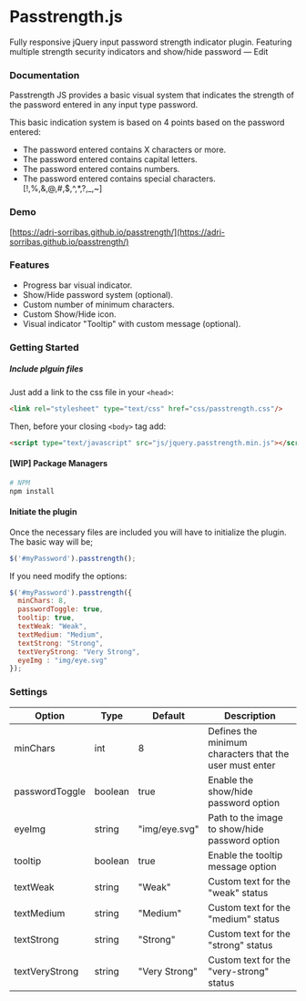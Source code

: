 Passtrength.js
===========

Fully responsive jQuery input password strength indicator plugin. Featuring multiple strength security indicators and show/hide password — Edit

### Documentation

Passtrength JS provides a basic visual system that indicates the strength of the password entered in any input type password.


This basic indication system is based on 4 points based on the password entered:

- The password entered contains X characters or more.
- The password entered contains capital letters.
- The password entered contains numbers.
- The password entered contains special characters. [!,%,&,@,#,$,^,*,?,_,~]

### Demo

[https://adri-sorribas.github.io/passtrength/](https://adri-sorribas.github.io/passtrength/)

### Features

- Progress bar visual indicator.
- Show/Hide password system (optional).
- Custom number of minimum characters.
- Custom Show/Hide icon.
- Visual indicator "Tooltip" with custom message (optional).

### Getting Started

##### Include plguin files

Just add a link to the css file in your `<head>`:
```html
<link rel="stylesheet" type="text/css" href="css/passtrength.css"/>
```

Then, before your closing ```<body>``` tag add:

```html
<script type="text/javascript" src="js/jquery.passtrength.min.js"></script>
```

#### [WIP] Package Managers

```sh
# NPM
npm install 
```

#### Initiate the plugin

Once the necessary files are included you will have to initialize the plugin. The basic way will be;
```js
$('#myPassword').passtrength();
```

If you need modify the options:
```js
$('#myPassword').passtrength({
  minChars: 8,
  passwordToggle: true,
  tooltip: true,
  textWeak: "Weak",
  textMedium: "Medium",
  textStrong: "Strong",
  textVeryStrong: "Very Strong",
  eyeImg : "img/eye.svg"
});
```

### Settings

Option | Type | Default | Description
------ | ---- | ------- | -----------
minChars | int | 8 | Defines the minimum characters that the user must enter
passwordToggle | boolean | true | Enable the show/hide password option
eyeImg | string | "img/eye.svg" | Path to the image to show/hide password option
tooltip | boolean | true | Enable the tooltip message option
textWeak | string | "Weak" | Custom text for the "weak" status 
textMedium | string | "Medium" |Custom text for the "medium" status
textStrong | string | "Strong" | Custom text for the "strong" status
textVeryStrong | string | "Very Strong" | Custom text for the "very-strong" status
